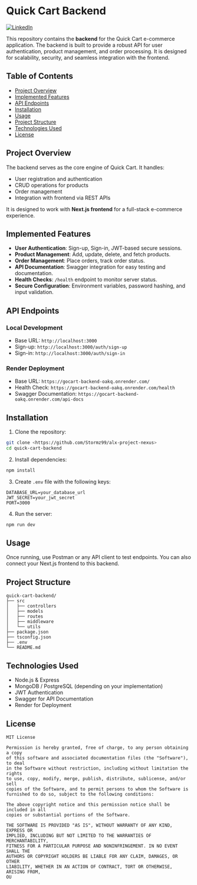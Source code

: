 # Quick Cart Backend

[![LinkedIn](https://img.shields.io/badge/LinkedIn-Abiodun%20Ijiola-blue)](https://www.linkedin.com/in/abiodun-ijiola/)

This repository contains the **backend** for the Quick Cart e-commerce application. The backend is built to provide a robust API for user authentication, product management, and order processing. It is designed for scalability, security, and seamless integration with the frontend.

## Table of Contents
- [Project Overview](#project-overview)
- [Implemented Features](#implemented-features)
- [API Endpoints](#api-endpoints)
- [Installation](#installation)
- [Usage](#usage)
- [Project Structure](#project-structure)
- [Technologies Used](#technologies-used)
- [License](#license)

## Project Overview
The backend serves as the core engine of Quick Cart. It handles:
- User registration and authentication
- CRUD operations for products
- Order management
- Integration with frontend via REST APIs

It is designed to work with **Next.js frontend** for a full-stack e-commerce experience.

## Implemented Features
- **User Authentication**: Sign-up, Sign-in, JWT-based secure sessions.
- **Product Management**: Add, update, delete, and fetch products.
- **Order Management**: Place orders, track order status.
- **API Documentation**: Swagger integration for easy testing and documentation.
- **Health Checks**: `/health` endpoint to monitor server status.
- **Secure Configuration**: Environment variables, password hashing, and input validation.

## API Endpoints

### Local Development
- Base URL: `http://localhost:3000`
- Sign-up: `http://localhost:3000/auth/sign-up`
- Sign-in: `http://localhost:3000/auth/sign-in`

### Render Deployment
- Base URL: `https://gocart-backend-oakq.onrender.com/`
- Health Check: `https://gocart-backend-oakq.onrender.com/health`
- Swagger Documentation: `https://gocart-backend-oakq.onrender.com/api-docs`

## Installation

1. Clone the repository:
```bash
git clone <https://github.com/Stormz99/alx-project-nexus>
cd quick-cart-backend
```

2. Install dependencies:
```bash
npm install
```

3. Create `.env` file with the following keys:
```env
DATABASE_URL=your_database_url
JWT_SECRET=your_jwt_secret
PORT=3000
```

4. Run the server:
```bash
npm run dev
```

## Usage
Once running, use Postman or any API client to test endpoints. You can also connect your Next.js frontend to this backend.

## Project Structure
```
quick-cart-backend/
├── src
│   ├── controllers
│   ├── models
│   ├── routes
│   ├── middleware
│   └── utils
├── package.json
├── tsconfig.json
├── .env
└── README.md
```

## Technologies Used
- Node.js & Express
- MongoDB / PostgreSQL (depending on your implementation)
- JWT Authentication
- Swagger for API Documentation
- Render for Deployment

## License

```
MIT License

Permission is hereby granted, free of charge, to any person obtaining a copy
of this software and associated documentation files (the "Software"), to deal
in the Software without restriction, including without limitation the rights
to use, copy, modify, merge, publish, distribute, sublicense, and/or sell
copies of the Software, and to permit persons to whom the Software is
furnished to do so, subject to the following conditions:

The above copyright notice and this permission notice shall be included in all
copies or substantial portions of the Software.

THE SOFTWARE IS PROVIDED "AS IS", WITHOUT WARRANTY OF ANY KIND, EXPRESS OR
IMPLIED, INCLUDING BUT NOT LIMITED TO THE WARRANTIES OF MERCHANTABILITY,
FITNESS FOR A PARTICULAR PURPOSE AND NONINFRINGEMENT. IN NO EVENT SHALL THE
AUTHORS OR COPYRIGHT HOLDERS BE LIABLE FOR ANY CLAIM, DAMAGES, OR OTHER
LIABILITY, WHETHER IN AN ACTION OF CONTRACT, TORT OR OTHERWISE, ARISING FROM,
OU